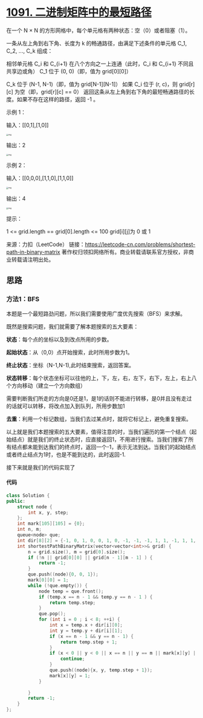 # [1091. 二进制矩阵中的最短路径](https://leetcode-cn.com/problems/shortest-path-in-binary-matrix/)



在一个 N × N 的方形网格中，每个单元格有两种状态：空（0）或者阻塞（1）。

一条从左上角到右下角、长度为 k 的畅通路径，由满足下述条件的单元格 C_1, C_2, ..., C_k 组成：

相邻单元格 C_i 和 C_{i+1} 在八个方向之一上连通（此时，C_i 和 C_{i+1} 不同且共享边或角）
C_1 位于 (0, 0)（即，值为 grid\[0][0]） 

C_k 位于 (N-1, N-1)（即，值为 grid\[N-1][N-1]）
如果 C_i 位于 (r, c)，则 grid\[r][c] 为空（即，grid\[r][c] == 0）
返回这条从左上角到右下角的最短畅通路径的长度。如果不存在这样的路径，返回 -1 。

 

示例 1：

输入：[[0,1],[1,0]]

<img src="https://gitee.com/long_kejie/image/raw/master/example1_1.png" alt="img" style="zoom: 33%;" />

输出：2

<img src="https://gitee.com/long_kejie/image/raw/master/example1_2.png" alt="img" style="zoom:33%;" />

示例 2：

输入：[[0,0,0],[1,1,0],[1,1,0]]

<img src="https://gitee.com/long_kejie/image/raw/master/example2_1.png" alt="img" style="zoom:33%;" />

输出：4

<img src="https://gitee.com/long_kejie/image/raw/master/example2_2.png" alt="img" style="zoom:33%;" />

提示：

1 <= grid.length == grid[0].length <= 100
grid\[i][j]为 0 或 1

来源：力扣（LeetCode）
链接：https://leetcode-cn.com/problems/shortest-path-in-binary-matrix
著作权归领扣网络所有。商业转载请联系官方授权，非商业转载请注明出处。

## 思路

### 方法1：BFS

本题是一个最短路劲问题，所以我们需要使用广度优先搜索（BFS）来求解。

既然是搜索问题，我们就需要了解本题搜索的五大要素：

**状态**：每个点的坐标以及到改点所用的步数。

**起始状态**：从（0,0）点开始搜索，此时所用步数为1。

**终止状态**：坐标（N-1,N-1),此时结束搜索，返回答案。

**状态转移**：每个状态坐标可以往他的上，下，左，右，左下，右下，左上，右上八个方向移动（建立一个方向数组）

需要判断我们所走的方向是0还是1，是1的话则不能进行转移，是0并且没有走过的话就可以转移，将改点加入到队列，所用步数加1

**去重**：利用一个标记数组，当我们去过某点时，就将它标记上，避免重复搜索。

以上就是我们本题搜索的五大要素，值得注意的时，当我们遍历的第一个结点（起始结点）就是我们的终止状态时，应直接返回1，不用进行搜索。当我们搜索了所有结点都未能到达我们的终点时，返回一个-1，表示无法到达。当我们的起始结点或者终止结点为1时，也是不能到达的，此时返回-1.

接下来就是我们的代码实现了



#### 代码

```cpp
class Solution {
public:
    struct node {
        int x, y, step;
    };
    int mark[105][105] = {0};
    int n, m;
    queue<node> que;
    int dir[8][2] = {-1, 0, 1, 0, 0, 1, 0, -1, -1, -1, 1, 1, -1, 1, 1, -1};
    int shortestPathBinaryMatrix(vector<vector<int>>& grid) {
        n = grid.size(), m = grid[0].size();
        if (!n || grid[0][0] || grid[n - 1][m - 1] ) {
            return -1;
        }
        que.push((node){0, 0, 1});
        mark[0][0] = 1;
        while (!que.empty()) {
            node temp = que.front();
            if (temp.x == n - 1 && temp.y == n - 1 ) {
                return temp.step;
            }
            que.pop();
            for (int i = 0 ; i < 8; ++i) {
                int x = temp.x + dir[i][0];
                int y = temp.y + dir[i][1];
                if (x == n - 1 && y == n - 1) {
                    return temp.step + 1;
                }
                if (x < 0 || y < 0 || x == n || y == m || mark[x][y] || grid[x][y] == 1) {
                    continue;
                }
                que.push((node){x, y, temp.step + 1});
                mark[x][y] = 1;
            }
         
        }
        return -1;    
    }
};
```

